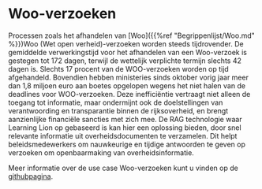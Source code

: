 # Woo-verzoeken

Processen zoals het afhandelen van [Woo]({{%ref "Begrippenlijst/Woo.md" %}})Woo (Wet open verheid)-verzoeken worden steeds tijdrovender. De gemiddelde verwerkingstijd voor het afhandelen van een Woo-verzoek is gestegen tot 172 dagen, terwijl de wettelijk verplichte termijn slechts 42 dagen is. Slechts 17 procent van de WOO-verzoeken worden op tijd afgehandeld. Bovendien hebben ministeries sinds oktober vorig jaar meer dan 1,8 miljoen euro aan boetes opgelopen wegens het niet halen van de deadlines voor WOO-verzoeken. Deze inefficiëntie vertraagt niet alleen de toegang tot informatie, maar ondermijnt ook de doelstellingen van verantwoording en transparantie binnen de rijksoverheid, en brengt aanzienlijke financiële sancties met zich mee.
De RAG technologie waar Learning Lion op gebaseerd is kan hier een oplossing bieden, door snel relevante informatie uit overheidsdocumenten te verzamelen. Dit helpt beleidsmedewerkers om nauwkeurige en tijdige antwoorden te geven op verzoeken om openbaarmaking van overheidsinformatie. 

Meer informatie over de use case Woo-verzoeken kunt u vinden op de [githubpagina](https://github.com/SSC-ICT-Innovatie/LearningLion-WOO).

